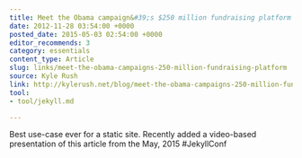 ```yaml
---
title: Meet the Obama campaign&#39;s $250 million fundraising platform
date: 2012-11-28 03:54:00 +0000
posted_date: 2015-05-03 02:54:00 +0000
editor_recommends: 3
category: essentials
content_type: Article
slug: links/meet-the-obama-campaigns-250-million-fundraising-platform
source: Kyle Rush
link: http://kylerush.net/blog/meet-the-obama-campaigns-250-million-fundraising-platform/
tool:
- tool/jekyll.md

---
```

Best use-case ever for a static site. Recently added a video-based presentation of this article from the May, 2015 #JekyllConf



